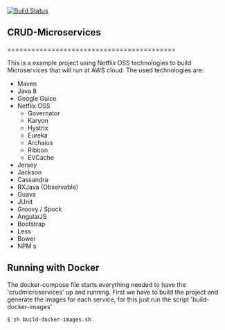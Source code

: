 [![Build Status](https://travis-ci.org/materasystems/crud-microservices.svg?branch=master)](https://travis-ci.org/materasystems/crud-microservices)

## CRUD-Microservices
==========================================

This is a example project using Netflix OSS technologies to build Microservices that will run at AWS cloud. The used technologies are:

* Maven
* Java 8
* Google Guice
* Netflix OSS
  * Governator
  * Karyon
  * Hystrix
  * Eureka
  * Archaius
  * Ribbon
  * EVCache
* Jersey
* Jackson
* Cassandra
* RXJava (Observable)
* Guava
* JUnit
* Groovy / Spock
* AngularJS
* Bootstrap
* Less
* Bower
* NPM
s
## Running with Docker
The docker-compose file starts everything needed to have the 'crudmicroservices' up and running. First we have to build the project and generate the images for each service, for this just run the script 'build-docker-images'
```sh
$ sh build-docker-images.sh
```
